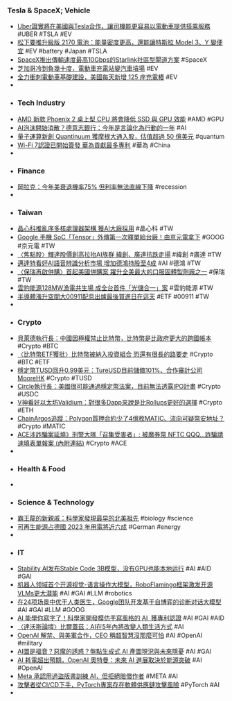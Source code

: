 ### Tesla & SpaceX; Vehicle
- [Uber證實將在美國與Tesla合作，讓司機能更容易以電動車提供搭乘服務](https://mashdigi.com/uber-confirms-it-will-cooperate-with-tesla-in-the-united-states-to-make-it-easier-for-drivers-to-provide-rides-in-electric-vehicles/) #UBER #TSLA #EV
- [松下要推升級版 2170 電池：能量密度更高，還能讓特斯拉 Model 3、Y 變便宜](https://www.ddcar.com.tw/article/37914) #EV #battery #Japan #TSLA
- [SpaceX推出傳輸速度最高10Gbps的Starlink社區型閘道方案](https://www.ithome.com.tw/news/160863) #SpaceX
- [芝加哥冷到負幾十度，電動車充電站變汽車墳場](https://technews.tw/2024/01/17/tesla-charging-station-become-death-car/) #EV
- [全力衝刺電動車基礎建設，美國每天新增 125 座充電樁](https://technews.tw/2024/01/17/us-add-125-ev-charger-per-day/) #EV
-
- ### Tech Industry
- [AMD 新款 Phoenix 2 桌上型 CPU 將會降低 SSD 與 GPU 效能](https://technews.tw/2024/01/17/phoenix-2-desktop-cpu-will-reduce-ssd-and-gpu-performance/) #AMD #GPU
- [AI泡沫開始消散？德意志銀行：今年是言論化為行動的一年](https://news.cnyes.com/news/id/5432456) #AI
- [量子運算新創 Quantinuum 獲摩根大通入股，估值超過 50 億美元](https://technews.tw/2024/01/17/jpmorgan-quantinuum/) #quantum
- [Wi-Fi 7認證已開始簽發 華為貢獻最多專利](https://news.cnyes.com/news/id/5432166) #華為 #China
-
- ### Finance
- [岡拉克：今年美衰退機率75% 但利率無法直線下降](https://m.moneydj.com/f1a.aspx?a=c0c8c846-4048-4c3d-adf3-bf5bd434f2ba) #recession
-
- ### Taiwan
- [晶心科推亂序多核處理器架構 獲AI大廠採用](https://m.cnyes.com/news/id/5432072) #晶心科 #TW
- [Google 手機 SoC「Tensor」外傳第一次釋單給台廠！由京元電拿下](https://www.inside.com.tw/article/33929-google-soc-tensor-taiwan-kyec) #GOOG #京元電 #TW
- [〈焦點股〉輝達股價創高拉抬AI族群 緯創、廣達抗跌走揚](https://news.cnyes.com/news/id/5432569) #緯創 #廣達 #TW
- [邁達特看好AI語音辨識分析市場 增加德鴻持股至4成](https://m.cnyes.com/news/id/5432049) #AI #德鴻 #TW
- [〈保瑞再啟併購〉首起美國併購案 躍升全美最大的口服固體製劑廠之一](https://news.cnyes.com/news/id/5432153) #保瑞 #TW
- [雲豹能源128MW漁電共生場 成全台首件「光儲合一」案](https://news.cnyes.com/news/id/5432099) #雲豹能源 #TW
- [半導體漲升空間大00911配息出爐最後買進日在這天](https://www.ctee.com.tw/news/20240116701353-430403) #ETF #00911 #TW
-
- ### Crypto
- [貝萊德執行長：中國因極權禁止比特幣，比特幣是比政府更大的跨國帳本](https://abmedia.io/blackrock-ceo-larry-fink-on-bitcoin) #Crypto #BTC
- [〈比特幣ETF獲批〉比特幣被納入投資組合 恐還有很長的路要走](https://news.cnyes.com/news/id/5432285) #Crypto #BTC #ETF
- [穩定幣TUSD回升0.99美元：TureUSD目前儲備101%、合作審計公司MooreHK](https://www.blocktempo.com/moorehk-will-provide-attestation-services-for-trueusd/) #Crypto #TUSD
- [Circle執行長：美國很可能通過穩定幣法案，目前無法透露IPO計畫](https://abmedia.io/us-may-pass-stablecoin-laws-this-year) #Crypto #USDC
- [V神看好以太坊Validium：對很多Dapp來說是比Rollups更好的選擇](https://www.blocktempo.com/what-is-validium/) #Crypto #ETH
- [ChainArgos追蹤：Polygon質押合約少了4億枚MATIC、流向可疑幣安地址？](https://abmedia.io/polygon-allocation-problems-and-suspicious-flows-to-exchanges) #Crypto #MATIC
- [ACE涉詐騙案延燒》刑警大隊「召集受害者」: 被魔券幣 NFTC QQQ…詐騙請速填表單報案 (內附連結)](https://www.blocktempo.com/taiwan-spam-coin-scam-self-rescue-guide/) #Crypto #ACE
-
- ### Health & Food
-
- ### Science & Technology
- [霸王龍的新親戚：科學家發現最早的北美祖先](https://tomorrowsci.com/animals/20240116_01-2/) #biology #science
- [可再生能源占德國 2023 年用電將近六成](https://technews.tw/2024/01/17/renewables-covered-almost-60-percent-of-german-electricity-demand-in-2023/) #German #energy
-
- ### IT
- [Stability AI发布Stable Code 3B模型，没有GPU也能本地运行](https://www.jiqizhixin.com/articles/2024-01-17-4) #AI #AID #GAI
- [机器人领域首个开源视觉-语言操作大模型，RoboFlamingo框架激发开源VLMs更大潜能](https://www.jiqizhixin.com/articles/2024-01-17-3) #AI #GAI #LLM #robotics
- [在24项场景中优于人类医生，Google团队开发基于自博弈的诊断对话大模型](https://www.jiqizhixin.com/articles/2024-01-16-7) #AI #GAI #LLM #GOOG
- [AI 能學你寫字了！科學家開發模仿手寫風格的 AI  獲專利認證](https://www.inside.com.tw/article/33930-ai-mimics-handwritting) #AI #GAI #AID
- [〈達沃斯論壇〉比爾蓋茲：AI在5年內將改變人類生活方式](https://m.cnyes.com/news/id/5432467) #AI
- [OpenAI 解禁、與美軍合作，CEO 稱超智慧沒那麼可怕](https://technews.tw/2024/01/17/openais-sam-altman-says-human-level-ai-is-coming-but-will-change-world-much-less-than-we-think/) #AI #OpenAI #military
- [AI圖是福音？惡魔的誘惑？盤點生成式 AI 產圖現況與未來隱憂](https://news.gamebase.com.tw/news/detail/99419177) #AI #GAI
- [AI 耗電超出預期，OpenAI 奧特曼：未來 AI 進展取決於能源突破](https://technews.tw/2024/01/17/openai-ceo-altman-says-at-davos-future-ai-depends-on-energy-breakthrough/) #AI #OpenAI
- [Meta 承認用過盜版書訓練 AI，但拒絕賠償作者](https://finance.technews.tw/2024/01/17/meta-used-copyrighted-books-for-ai-training-despite-its-own-lawyers-warnings-authors-allege/) #META #AI
- [攻擊者從CI/CD下手，PyTorch專案存在軟體供應鏈攻擊風險](https://www.ithome.com.tw/news/160858) #PyTorch #AI
-